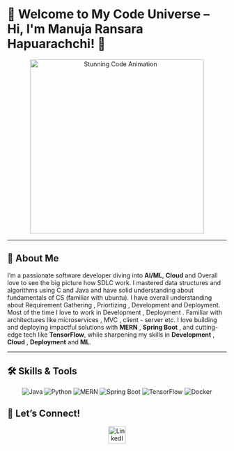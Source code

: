 # 🌌 Welcome to My Code Universe – Hi, I'm Manuja Ransara Hapuarachchi! 🌌

<div align="center">
  <img src="https://media.giphy.com/media/qgQUggAC3Pfv687qPC/giphy.gif" alt="Stunning Code Animation" width="400" />
</div>

---

## 🌠 About Me
I’m a passionate software developer diving into **AI/ML**, **Cloud**  and Overall love to see the big picture how SDLC work. 
I mastered data structures and algorithms using C and Java and have solid understanding about fundamentals of CS (familiar with ubuntu). 
I have overall understanding about Requirement Gathering , Priortizing , Development and Deployment.
Most of the time I love to work in Development , Deployment .
Familiar with architectures like microservices , MVC , client - server etc.
I love building and deploying impactful solutions with **MERN** , **Spring Boot** , and cutting-edge tech like **TensorFlow**, while sharpening my skills in  **Development** , **Cloud** , **Deployment** and **ML**.

---

## 🛠️ Skills & Tools
<div align="center">
  <img src="https://img.shields.io/badge/Java-ED8B00?style=flat-square&logo=java&logoColor=white" alt="Java" />
  <img src="https://img.shields.io/badge/Python-306998?style=flat-square&logo=python&logoColor=white" alt="Python" />
  <img src="https://img.shields.io/badge/MERN-000000?style=flat-square&logo=react&logoColor=white" alt="MERN" />
  <img src="https://img.shields.io/badge/Spring_Boot-6DB33F?style=flat-square&logo=spring&logoColor=white" alt="Spring Boot" />
  <img src="https://img.shields.io/badge/TensorFlow-FF6F00?style=flat-square&logo=tensorflow&logoColor=white" alt="TensorFlow" />
  <img src="https://img.shields.io/badge/Docker-2496ED?style=flat-square&logo=docker&logoColor=white" alt="Docker" />
</div>




## 📡 Let’s Connect!
<div align="center">
  <a href="https://www.linkedin.com/in/manuja-hapuarachchi-63a327290/"><img src="https://img.icons8.com/fluency/48/000000/linkedin.png" alt="LinkedIn" width="40"/></a>
</div>


